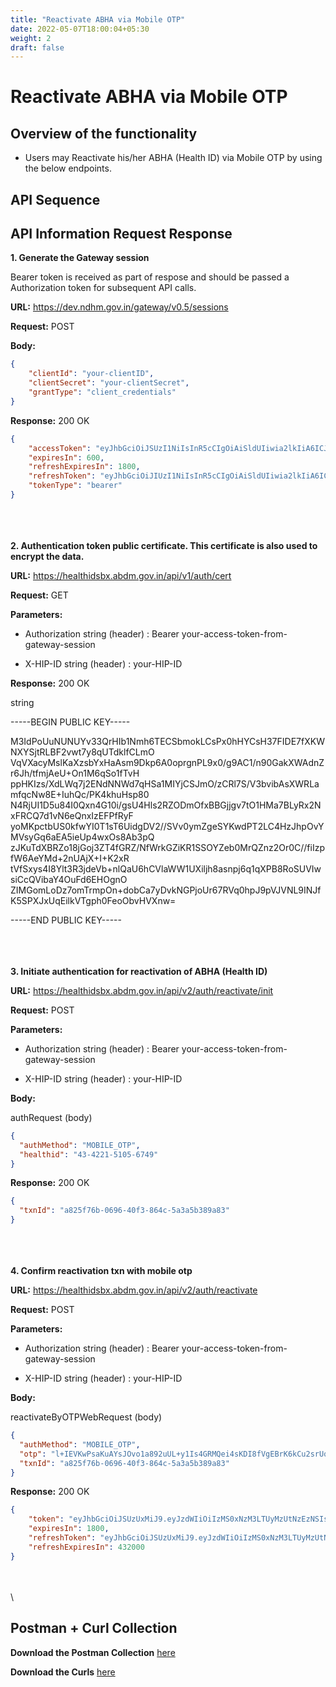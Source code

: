 ```yaml
---
title: "Reactivate ABHA via Mobile OTP"
date: 2022-05-07T18:00:04+05:30
weight: 2
draft: false
---
```


# Reactivate ABHA via Mobile OTP

## Overview of the functionality 

- Users may Reactivate his/her ABHA (Health ID) via Mobile OTP by using the below endpoints.

## API Sequence 


## API Information Request Response 



**1. Generate the Gateway session**

Bearer token is received as part of respose and should be passed a Authorization token for subsequent API calls.

**URL:** https://dev.ndhm.gov.in/gateway/v0.5/sessions

**Request:** POST  

**Body:**

```json
{
    "clientId": "your-clientID",
    "clientSecret": "your-clientSecret",
    "grantType": "client_credentials"
}
```

**Response:** 200 OK

```json
{
    "accessToken": "eyJhbGciOiJSUzI1NiIsInR5cCIgOiAiSldUIiwia2lkIiA6ICJBbFJiNVdDbThUbTlFSl9JZk85ejA2ajlvQ3Y1MXBLS0ZrbkdiX1RCdkswIn0.eyJleHAiOjE2NTMzNjkyNTYsImlhdCI6MTY1MzM2ODY1NiwianRpIjoiZDg5YTFlYmUtZWRlNS00Y2U4LWEwZTAtMTUzNGNjNzkyYjk0IiwiaXNzIjoiaHR0cHM6Ly9kZXYubmRobS5nb3YuaW4vYXV0aC9yZWFsbXMvY2VudHJhbC1yZWdpc3RyeSIsImF1ZCI6WyJyZWFsbS1tYW5hZ2VtZW50IiwiYWNjb3VudCJdLCJzdWIiOiIwNmJkNGZlNy04NjEyLTRiZmEtYTI1NS1iMDdiZmFjZmU1M2QiLCJ0eXAiOiJCZWFyZXIiLCJhenAiOiJoZWFsdGhpZC1hcGkiLCJzZXNzaW9uX3N0YXRlIjoiNjU2NGY2N2UtZjM4My00NGRiLWIyOTY",
    "expiresIn": 600,
    "refreshExpiresIn": 1800,
    "refreshToken": "eyJhbGciOiJIUzI1NiIsInR5cCIgOiAiSldUIiwia2lkIiA6ICIyMWU5NzA4OS00ZTcxLTQyNGEtOTAzYS1jOTAyMWM1NmFlNWYifQ.eyJleHAiOjE2NTMzNzA0NTYsImlhdCI6MTY1MzM2ODY1NiwianRpIjoiNGY1ZjZjMWYtYTk0Yy00ZjJmLThmZjctYTY2MDRiN",
    "tokenType": "bearer"
}
```



\
\
\
**2. Authentication token public certificate. This certificate is also used to encrypt the data.**

**URL:** https://healthidsbx.abdm.gov.in/api/v1/auth/cert

**Request:** GET  

**Parameters:**

- Authorization string (header) : Bearer your-access-token-from-gateway-session

- X-HIP-ID string (header) : your-HIP-ID


**Response:** 200  OK

string

-----BEGIN PUBLIC KEY-----

M3IdPoUuNUNUYv33QrHIb1Nmh6TECSbmokLCsPx0hHYCsH37FIDE7fXKWNXYSjtRLBF2vwt7y8qUTdklfCLmO
VqVXacyMslKaXzsbYxHaAsm9Dkp6A0oprgnPL9x0/g9AC1/n90GakXWAdnZr6Jh/tfmjAeU+On1M6qSo1fTvH
ppHKIzs/XdLWq7j2ENdNNWd7qHSa1MIYjCSJmO/zCRl7S/V3bvibAsXWRLamfqcNw8E+IuhQc/PK4khuHsp80
N4RjUI1D5u84I0Qxn4G10i/gsU4Hls2RZODmOfxBBGjjgv7tO1HMa7BLyRx2NxFRCQ7d1vN6eQnxIzEFPfRyF
yoMKpctbUS0kfwYI0T1sT6UidgDV2//SVv0ymZgeSYKwdPT2LC4HzJhpOvYMVsyGq6aEA5ieUp4wxOs8Ab3pQ
zJKuTdXBRZo18jGoj3ZT4fGRZ/NfWrkGZiKR1SSOYZeb0MrQZnz2Or0C//fiIzpfW6AeYMd+2nUAjX+I+K2xR
tVfSxys4I8Ylt3R3jdeVb+nlQaU6hCVlaWW1UXiljh8asnpj6q1qXPB8RoSUVIwsiCcQVibaY4OuFd6EHOgnO
ZIMGomLoDz7omTrmpOn+dobCa7yDvkNGPjoUr67RVq0hpJ9pVJVNL9INJfK5SPXJxUqEilkVTgph0FeoObvHVXnw=

-----END PUBLIC KEY-----



\
\
\
**3. Initiate authentication for reactivation of ABHA (Health ID)**

**URL:** https://healthidsbx.abdm.gov.in/api/v2/auth/reactivate/init

**Request:** POST  

**Parameters:**

- Authorization string (header) : Bearer your-access-token-from-gateway-session

- X-HIP-ID string (header) : your-HIP-ID


**Body:**

authRequest  (body)

```json
{
  "authMethod": "MOBILE_OTP",
  "healthid": "43-4221-5105-6749"
}
```

**Response:** 200   OK

```json
{
  "txnId": "a825f76b-0696-40f3-864c-5a3a5b389a83"
}
```



\
\
\
**4. Confirm reactivation txn with mobile otp**

**URL:** https://healthidsbx.abdm.gov.in/api/v2/auth/reactivate

**Request:** POST  

**Parameters:**

- Authorization string (header) : Bearer your-access-token-from-gateway-session

- X-HIP-ID string (header) : your-HIP-ID


**Body:**

reactivateByOTPWebRequest  (body)

```json
{
  "authMethod": "MOBILE_OTP",
  "otp": "l+IEVKwPsaKuAYsJOvo1a892uUL+y1Is4GRMQei4sKDI8fVgEBrK6kCu2srUqqvTIq7K0xGfazO7SRlEYclZmqsQoBFm5yhRWjblSn1AMuLLoBlRdqPoVjX8OlZNOb3qKw49uL4lnmZwAAJlIqIkpNnBdAo1XFlNZoZa0UZTdE+2vfJNrUaqvHLAyZ9",
  "txnId": "a825f76b-0696-40f3-864c-5a3a5b389a83"
}
```

**Response:** 200   OK

```json
{
    "token": "eyJhbGciOiJSUzUxMiJ9.eyJzdWIiOiIzMS0xNzM3LTUyMzUtNzEzNSIsImNsaWVudElkIjoiaGVhbHRoaWQtYXBpIiwic3lzdGVtIjoiQUJIQS1OIiwibW9iaWxlIjoiNzc5OTE1NDk5OCIsImV4cCI6MTY1MzQ2MTU5NiwiaGVhbHRoSWROdW1iZXIiOiIzMS0xNzM3LTUyMzUtNzEzNSIsImlhdCI6MTY1MzQ1OTc5Nn0.rXzw6bUifWESmOfEEa4jgbiIaMyepXltIneJx9VCxrakmnRn6r1nScTpSxOJoytLDK48IKkhp6vB8Klfz-7wuecrb7jXPbZh1LzOe4d2ocn5JkJtIus_aZiz0pA5cdRb-6KrrTQCl",
    "expiresIn": 1800,
    "refreshToken": "eyJhbGciOiJSUzUxMiJ9.eyJzdWIiOiIzMS0xNzM3LTUyMzUtNzEzNSIsImNsaWVudElkIjoiaGVhbHRoaWQtYXBpIiwic3lzdGVtIjoiQUJIQS1OIiwidHlwIjoiUmVmcmVzaCIsImV4cCI6MTY1Mzg5MTc5NiwiaWF0IjoxNjUzNDU5Nzk2fQ.kd33V0NKtjJ5l8VZk7lscF6tLQR1m721VDcGyzkibyr3D0dtcJORODBvMLKcAJmwFM6KXyV51LHOpj-w9JkxE_eWY4L8YaZbQ2Rx36j",
    "refreshExpiresIn": 432000
}
```


\
\
\
## Postman + Curl Collection 

**Download the Postman Collection** [here](/abdm-docs/Postman/Reactivate_ABHA_Via_Mobile_Otp.json)

**Download the Curls** [here](/abdm-docs/Curls/)



